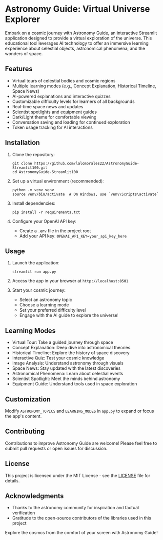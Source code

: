 # Astronomy Guide: Virtual Universe Explorer

Embark on a cosmic journey with Astronomy Guide, an interactive Streamlit application designed to provide a virtual exploration of the universe. This educational tool leverages AI technology to offer an immersive learning experience about celestial objects, astronomical phenomena, and the wonders of space.

## Features

- Virtual tours of celestial bodies and cosmic regions
- Multiple learning modes (e.g., Concept Explanation, Historical Timeline, Space News)
- AI-powered explanations and interactive quizzes
- Customizable difficulty levels for learners of all backgrounds
- Real-time space news and updates
- Scientist spotlights and equipment guides
- Dark/Light theme for comfortable viewing
- Conversation saving and loading for continued exploration
- Token usage tracking for AI interactions

## Installation

1. Clone the repository:
   ```
   git clone https://github.com/lalomorales22/AstronomyGuide-Streamlit100.git
   cd AstronomyGuide-Streamlit100
   ```

2. Set up a virtual environment (recommended):
   ```
   python -m venv venv
   source venv/bin/activate  # On Windows, use `venv\Scripts\activate`
   ```

3. Install dependencies:
   ```
   pip install -r requirements.txt
   ```

4. Configure your OpenAI API key:
   - Create a `.env` file in the project root
   - Add your API key: `OPENAI_API_KEY=your_api_key_here`

## Usage

1. Launch the application:
   ```
   streamlit run app.py
   ```

2. Access the app in your browser at `http://localhost:8501`

3. Start your cosmic journey:
   - Select an astronomy topic
   - Choose a learning mode
   - Set your preferred difficulty level
   - Engage with the AI guide to explore the universe!

## Learning Modes

- Virtual Tour: Take a guided journey through space
- Concept Explanation: Deep dive into astronomical theories
- Historical Timeline: Explore the history of space discovery
- Interactive Quiz: Test your cosmic knowledge
- Image Analysis: Understand astronomy through visuals
- Space News: Stay updated with the latest discoveries
- Astronomical Phenomena: Learn about celestial events
- Scientist Spotlight: Meet the minds behind astronomy
- Equipment Guide: Understand tools used in space exploration

## Customization

Modify `ASTRONOMY_TOPICS` and `LEARNING_MODES` in `app.py` to expand or focus the app's content.

## Contributing

Contributions to improve Astronomy Guide are welcome! Please feel free to submit pull requests or open issues for discussion.

## License

This project is licensed under the MIT License - see the [LICENSE](LICENSE) file for details.

## Acknowledgments

- Thanks to the astronomy community for inspiration and factual verification
- Gratitude to the open-source contributors of the libraries used in this project

Explore the cosmos from the comfort of your screen with Astronomy Guide!
